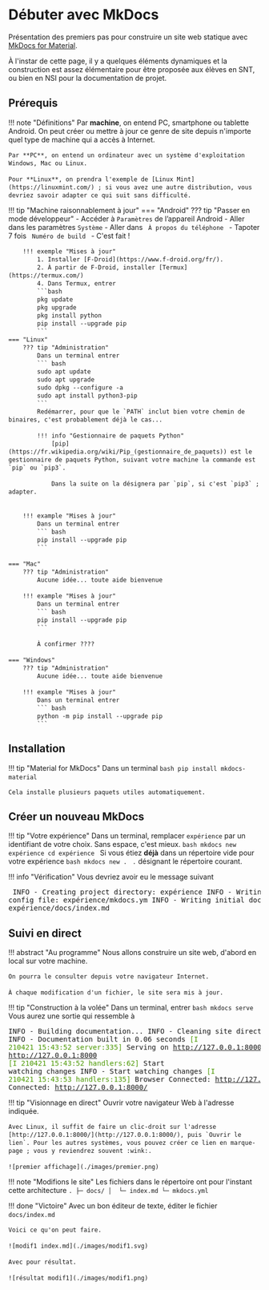 # Débuter avec MkDocs

Présentation des premiers pas pour construire un site web statique avec [MkDocs for Material](https://squidfunk.github.io/mkdocs-material/).

À l'instar de cette page, il y a quelques éléments dynamiques et la construction est assez élémentaire pour être proposée aux élèves en SNT, ou bien en NSI pour la documentation de projet.

## Prérequis

!!! note "Définitions"
    Par **machine**, on entend PC, smartphone ou tablette Android. On peut créer ou mettre à jour ce genre de site depuis n'importe quel type de machine qui a accès à Internet.

    Par **PC**, on entend un ordinateur avec un système d'exploitation Windows, Mac ou Linux.

    Pour **Linux**, on prendra l'exemple de [Linux Mint](https://linuxmint.com/) ; si vous avez une autre distribution, vous devriez savoir adapter ce qui suit sans difficulté.

!!! tip "Machine raisonnablement à jour"
    === "Android"
        ??? tip "Passer en mode développeur"
            - Accéder à `Paramètres` de l’appareil Android
            - Aller dans les paramètres `Système`
            - Aller dans ` À propos du téléphone `
            - Tapoter 7 fois ` Numéro de build `
            - C'est fait !

        !!! exemple "Mises à jour"
            1. Installer [F-Droid](https://www.f-droid.org/fr/).
            2. À partir de F-Droid, installer [Termux](https://termux.com/)
            4. Dans Termux, entrer
            ```bash
            pkg update
            pkg upgrade
            pkg install python
            pip install --upgrade pip
            ```
    === "Linux"
        ??? tip "Administration"
            Dans un terminal entrer
            ``` bash
            sudo apt update
            sudo apt upgrade
            sudo dpkg --configure -a
            sudo apt install python3-pip
            ```
            Redémarrer, pour que le `PATH` inclut bien votre chemin de binaires, c'est probablement déjà le cas...

            !!! info "Gestionnaire de paquets Python"
                [pip](https://fr.wikipedia.org/wiki/Pip_(gestionnaire_de_paquets)) est le gestionnaire de paquets Python, suivant votre machine la commande est `pip` ou `pip3`.

                Dans la suite on la désignera par `pip`, si c'est `pip3` ; adapter.


        !!! example "Mises à jour"
            Dans un terminal entrer
            ``` bash
            pip install --upgrade pip
            ```
    
    === "Mac"
        ??? tip "Administration"
            Aucune idée... toute aide bienvenue
        
        !!! example "Mises à jour"
            Dans un terminal entrer
            ``` bash
            pip install --upgrade pip
            ```

            À confirmer ????

    === "Windows"
        ??? tip "Administration"
            Aucune idée... toute aide bienvenue
        
        !!! example "Mises à jour"
            Dans un terminal entrer
            ``` bash
            python -m pip install --upgrade pip
            ```

## Installation

!!! tip "Material for MkDocs"
    Dans un terminal
    ```bash
    pip install mkdocs-material
    ```

    Cela installe plusieurs paquets utiles automatiquement.

## Créer un nouveau MkDocs

!!! tip "Votre expérience"
    Dans un terminal, remplacer `expérience` par un identifiant de votre choix. Sans espace, c'est mieux.
    ```bash
    mkdocs new expérience
    cd expérience
    ```
    Si vous étiez **déjà** dans un répertoire vide pour votre expérience
    ```bash
    mkdocs new .
    ```
    `.` désignant le répertoire courant.

!!! info "Vérification"
    Vous devriez avoir eu le message suivant
    <pre>
    INFO    -  Creating project directory: expérience
    INFO    -  Writing config file: expérience/mkdocs.ym
    INFO    -  Writing initial docs: expérience/docs/index.md
    </pre>

## Suivi en direct

!!! abstract "Au programme"
    Nous allons construire un site web, d'abord en local sur votre machine.

    On pourra le consulter depuis votre navigateur Internet.

    À chaque modification d'un fichier, le site sera mis à jour.


!!! tip "Construction à la volée"
    Dans un terminal, entrer
    ```bash
    mkdocs serve
    ```
    Vous aurez une sortie qui ressemble à 
    <pre>INFO    -  Building documentation... 
    INFO    -  Cleaning site directory 
    INFO    -  Documentation built in 0.06 seconds 
    <font color="#4E9A06">[I 210421 15:43:52 server:335]</font> Serving on http://127.0.0.1:8000
    INFO    -  Serving on http://127.0.0.1:8000
    <font color="#4E9A06">[I 210421 15:43:52 handlers:62]</font> Start watching changes
    INFO    -  Start watching changes
    <font color="#4E9A06">[I 210421 15:43:53 handlers:135]</font> Browser Connected: http://127.0.0.1:8000/
    INFO    -  Browser Connected: http://127.0.0.1:8000/
    </pre>

!!! tip "Visionnage en direct"
    Ouvrir votre navigateur Web à l'adresse indiquée.

    Avec Linux, il suffit de faire un clic-droit sur l'adresse [http://127.0.0.1:8000/](http://127.0.0.1:8000/), puis `Ouvrir le lien`. Pour les autres systèmes, vous pouvez créer ce lien en marque-page ; vous y reviendrez souvent :wink:.

    ![premier affichage](./images/premier.png)


!!! note "Modifions le site"
    Les fichiers dans le répertoire ont pour l'instant cette architecture
    ```
    .
    ├─ docs/
    │  └─ index.md
    └─ mkdocs.yml
    ```

!!! done "Victoire"
    Avec un bon éditeur de texte, éditer le fichier `docs/index.md`

    Voici ce qu'on peut faire.

    ![modif1 index.md](./images/modif1.svg)

    Avec pour résultat.

    ![résultat modif1](./images/modif1.png)

